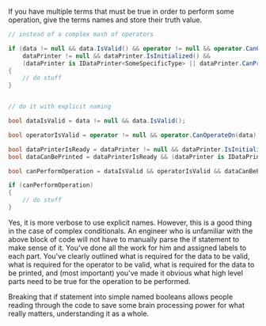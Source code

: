 If you have multiple terms that must be true in order to perform some operation, give the terms names and store their truth value.

```csharp
// instead of a complex mash of operators

if (data != null && data.IsValid() && operator != null && operator.CanOperateOn(data) &&
    dataPrinter != null && dataPrinter.IsInitialized() && 
    (dataPrinter is IDataPrinter<SomeSpecificType> || dataPrinter.CanPrintData(data)))
{
    // do stuff
}


// do it with explicit naming

bool dataIsValid = data != null && data.IsValid();

bool operatorIsValid = operator != null && operator.CanOperateOn(data);

bool dataPrinterIsReady = dataPrinter != null && dataPrinter.IsInitialized();
bool dataCanBePrinted = dataPrinterIsReady && (dataPrinter is IDataPrinter<SomeSpecificType> || dataPrinter.CanPrintData(data));

bool canPerformOperation = dataIsValid && operatorIsValid && dataCanBePrinted;

if (canPerformOperation)
{
    // do stuff
}

```

Yes, it is more verbose to use explicit names. However, this is a good thing in the case of complex conditionals. An engineer who is unfamiliar with the above block of code will not have to manually parse the if statement to make sense of it. You've done all the work for him and assigned labels to each part. You've clearly outlined what is required for the data to be valid, what is required for the operator to be valid, what is required for the data to be printed, and (most important) you've made it obvious what high level parts need to be true for the operation to be performed.

Breaking that if statement into simple named booleans allows people reading through the code to save some brain processing power for what really matters, understanding it as a whole.